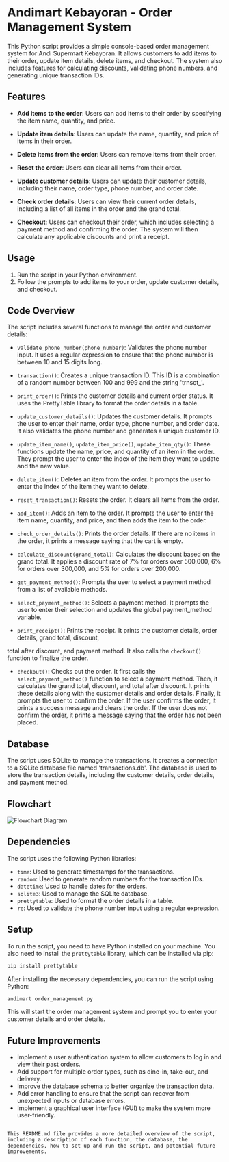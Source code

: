 # Andimart Kebayoran - Order Management System

This Python script provides a simple console-based order management system for Andi Supermart Kebayoran. It allows customers to add items to their order, update item details, delete items, and checkout. The system also includes features for calculating discounts, validating phone numbers, and generating unique transaction IDs.

## Features

- **Add items to the order**: Users can add items to their order by specifying the item name, quantity, and price.

- **Update item details**: Users can update the name, quantity, and price of items in their order.

- **Delete items from the order**: Users can remove items from their order.

- **Reset the order**: Users can clear all items from their order.

- **Update customer details**: Users can update their customer details, including their name, order type, phone number, and order date.

- **Check order details**: Users can view their current order details, including a list of all items in the order and the grand total.

- **Checkout**: Users can checkout their order, which includes selecting a payment method and confirming the order. The system will then calculate any applicable discounts and print a receipt.

## Usage

1. Run the script in your Python environment.
2. Follow the prompts to add items to your order, update customer details, and checkout.

## Code Overview

The script includes several functions to manage the order and customer details:

- `validate_phone_number(phone_number)`: Validates the phone number input. It uses a regular expression to ensure that the phone number is between 10 and 15 digits long.

- `transaction()`: Creates a unique transaction ID. This ID is a combination of a random number between 100 and 999 and the string 'trnsct_'.

- `print_order()`: Prints the customer details and current order status. It uses the PrettyTable library to format the order details in a table.

- `update_customer_details()`: Updates the customer details. It prompts the user to enter their name, order type, phone number, and order date. It also validates the phone number and generates a unique customer ID.

- `update_item_name()`, `update_item_price()`, `update_item_qty()`: These functions update the name, price, and quantity of an item in the order. They prompt the user to enter the index of the item they want to update and the new value.

- `delete_item()`: Deletes an item from the order. It prompts the user to enter the index of the item they want to delete.

- `reset_transaction()`: Resets the order. It clears all items from the order.

- `add_item()`: Adds an item to the order. It prompts the user to enter the item name, quantity, and price, and then adds the item to the order.

- `check_order_details()`: Prints the order details. If there are no items in the order, it prints a message saying that the cart is empty.

- `calculate_discount(grand_total)`: Calculates the discount based on the grand total. It applies a discount rate of 7% for orders over 500,000, 6% for orders over 300,000, and 5% for orders over 200,000.

- `get_payment_method()`: Prompts the user to select a payment method from a list of available methods.

- `select_payment_method()`: Selects a payment method. It prompts the user to enter their selection and updates the global payment_method variable.

- `print_receipt()`: Prints the receipt. It prints the customer details, order details, grand total, discount,

total after discount, and payment method. It also calls the `checkout()` function to finalize the order.

- `checkout()`: Checks out the order. It first calls the `select_payment_method()` function to select a payment method. Then, it calculates the grand total, discount, and total after discount. It prints these details along with the customer details and order details. Finally, it prompts the user to confirm the order. If the user confirms the order, it prints a success message and clears the order. If the user does not confirm the order, it prints a message saying that the order has not been placed.

## Database

The script uses SQLite to manage the transactions. It creates a connection to a SQLite database file named 'transactions.db'. The database is used to store the transaction details, including the customer details, order details, and payment method.

## Flowchart

![Flowchart Diagram](https://github.com/amdhamam/Pacmann_Andimart/blob/main/Flowchart%20Diagram.png?raw=true "Flowchart Diagram")

## Dependencies

The script uses the following Python libraries:

- `time`: Used to generate timestamps for the transactions.
- `random`: Used to generate random numbers for the transaction IDs.
- `datetime`: Used to handle dates for the orders.
- `sqlite3`: Used to manage the SQLite database.
- `prettytable`: Used to format the order details in a table.
- `re`: Used to validate the phone number input using a regular expression.

## Setup

To run the script, you need to have Python installed on your machine. You also need to install the `prettytable` library, which can be installed via pip:

```bash
pip install prettytable
```

After installing the necessary dependencies, you can run the script using Python:

```bash
andimart order_management.py
```

This will start the order management system and prompt you to enter your customer details and order details.

## Future Improvements

- Implement a user authentication system to allow customers to log in and view their past orders.
- Add support for multiple order types, such as dine-in, take-out, and delivery.
- Improve the database schema to better organize the transaction data.
- Add error handling to ensure that the script can recover from unexpected inputs or database errors.
- Implement a graphical user interface (GUI) to make the system more user-friendly.
```

This README.md file provides a more detailed overview of the script, including a description of each function, the database, the dependencies, how to set up and run the script, and potential future improvements.
